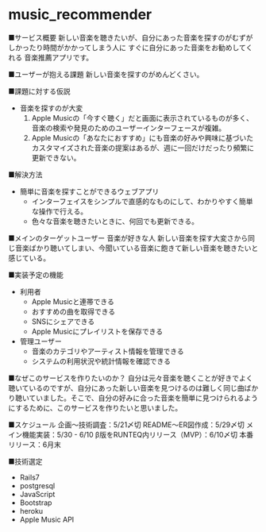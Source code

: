 # music_recommender

■サービス概要
新しい音楽を聴きたいが、自分にあった音楽を探すのがむずがしかったり時間がかかってしまう人に
すぐに自分にあった音楽をお勧めしてくれる
音楽推薦アプリです。

■ユーザーが抱える課題
新しい音楽を探すのがめんどくさい。

■課題に対する仮説
- 音楽を探すのが大変
  1. Apple Musicの「今すぐ聴く」だと画面に表示されているものが多く、音楽の検索や発見のためのユーザーインターフェースが複雑。
  2. Apple Musicの「あなたにおすすめ」にも音楽の好みや興味に基づいたカスタマイズされた音楽の提案はあるが、週に一回だけだったり頻繁に更新できない。

■解決方法
- 簡単に音楽を探すことができるウェブアプリ
  - インターフェイスをシンプルで直感的なものにして、わかりやすく簡単な操作で行える。
  - 色々な音楽を聴きたいときに、何回でも更新できる。

■メインのターゲットユーザー
音楽が好きな人
新しい音楽を探す大変さから同じ音楽ばかり聴いてしまい、今聞いている音楽に飽きて新しい音楽を聴きたいと感じている。

■実装予定の機能
- 利用者
    - Apple Musicと連帯できる
    - おすすめの曲を取得できる
    - SNSにシェアできる
    - Apple Musicにプレイリストを保存できる
- 管理ユーザー
    - 音楽のカテゴリやアーティスト情報を管理できる
    - システムの利用状況や統計情報を確認できる

■なぜこのサービスを作りたいのか？
自分は元々音楽を聴くことが好きでよく聴いているのですが、自分にあった新しい音楽を見つけるのは難しく同じ曲ばかり聴いていました。そこで、自分の好みに合った音楽を簡単に見つけられるようにするために、このサービスを作りたいと思いました。

■スケジュール
企画〜技術調査：5/21〆切
README〜ER図作成：5/29〆切
メイン機能実装：5/30 - 6/10
β版をRUNTEQ内リリース（MVP）：6/10〆切
本番リリース：6月末

■技術選定
- Rails7
- postgresql
- JavaScript
- Bootstrap
- heroku
- Apple Music API
